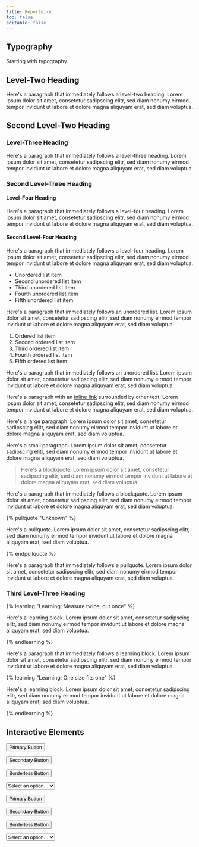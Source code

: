 ```yaml
---
title: Repertoire
toc: false
editable: false
---
```

## Typography

Starting with typography.

## Level-Two Heading

Here's a paragraph that immediately follows a level-two heading. Lorem ipsum dolor sit amet, consetetur sadipscing
elitr, sed diam nonumy eirmod tempor invidunt ut labore et dolore magna aliquyam erat, sed diam voluptua.

## Second Level-Two Heading

### Level-Three Heading

Here's a paragraph that immediately follows a level-three heading. Lorem ipsum dolor sit amet, consetetur sadipscing
elitr, sed diam nonumy eirmod tempor invidunt ut labore et dolore magna aliquyam erat, sed diam voluptua.

### Second Level-Three Heading

#### Level-Four Heading

Here's a paragraph that immediately follows a level-four heading. Lorem ipsum dolor sit amet, consetetur sadipscing
elitr, sed diam nonumy eirmod tempor invidunt ut labore et dolore magna aliquyam erat, sed diam voluptua.

#### Second Level-Four Heading

Here's a paragraph that immediately follows a level-four heading. Lorem ipsum dolor sit amet, consetetur sadipscing
elitr, sed diam nonumy eirmod tempor invidunt ut labore et dolore magna aliquyam erat, sed diam voluptua.

* Unordered list item
* Second unordered list item
* Third unordered list item
* Fourth unordered list item
* Fifth unordered list item

Here's a paragraph that immediately follows an unordered list. Lorem ipsum dolor sit amet, consetetur sadipscing
elitr, sed diam nonumy eirmod tempor invidunt ut labore et dolore magna aliquyam erat, sed diam voluptua.

1. Ordered list item
2. Second ordered list item
3. Third ordered list item
4. Fourth ordered list item
5. Fifth ordered list item

Here's a paragraph that immediately follows an unordered list. Lorem ipsum dolor sit amet, consetetur sadipscing
elitr, sed diam nonumy eirmod tempor invidunt ut labore et dolore magna aliquyam erat, sed diam voluptua.

Here's a paragraph with an [inline link](/typography/) surrounded by other text. Lorem ipsum dolor sit amet, consetetur sadipscing
elitr, sed diam nonumy eirmod tempor invidunt ut labore et dolore magna aliquyam erat, sed diam voluptua.

<p class="text-scale-1">Here's a large paragraph. Lorem ipsum dolor sit amet, consetetur sadipscing elitr, sed diam nonumy
eirmod tempor invidunt ut labore et dolore magna aliquyam erat, sed diam voluptua.</p>

<p class="text-scale--1">Here's a small paragraph. Lorem ipsum dolor sit amet, consetetur sadipscing elitr, sed diam nonumy
eirmod tempor invidunt ut labore et dolore magna aliquyam erat, sed diam voluptua.</p>

> Here's a blockquote. Lorem ipsum dolor sit amet, consetetur sadipscing elitr, sed diam nonumy eirmod tempor invidunt
> ut labore et dolore magna aliquyam erat, sed diam voluptua.

Here's a paragraph that immediately follows a blockquote. Lorem ipsum dolor sit amet, consetetur sadipscing elitr, sed
diam nonumy eirmod tempor invidunt ut labore et dolore magna aliquyam erat, sed diam voluptua.

{% pullquote "Unknown" %}

Here's a pullquote. Lorem ipsum dolor sit amet, consetetur sadipscing elitr, sed diam nonumy eirmod tempor invidunt ut
labore et dolore magna aliquyam erat, sed diam voluptua.

{% endpullquote %}

Here's a paragraph that immediately follows a pullquote. Lorem ipsum dolor sit amet, consetetur sadipscing elitr, sed
diam nonumy eirmod tempor invidunt ut labore et dolore magna aliquyam erat, sed diam voluptua.

### Third Level-Three Heading

{% learning "Learning: Measure twice, cut once" %}

Here's a learning block. Lorem ipsum dolor sit amet, consetetur sadipscing elitr, sed diam nonumy eirmod tempor invidunt ut
labore et dolore magna aliquyam erat, sed diam voluptua.

{% endlearning %}

Here's a paragraph that immediately follows a learning block. Lorem ipsum dolor sit amet, consetetur sadipscing elitr, sed
diam nonumy eirmod tempor invidunt ut labore et dolore magna aliquyam erat, sed diam voluptua.

{% learning "Learning: One size fits one" %}

Here's a learning block. Lorem ipsum dolor sit amet, consetetur sadipscing elitr, sed diam nonumy eirmod tempor invidunt ut
labore et dolore magna aliquyam erat, sed diam voluptua.

{% endlearning %}

## Interactive Elements

<div class="wrapper">
    <p><button class="button" type="button">Primary Button</button></p>
    <p><button class="button button--secondary" type="button">Secondary Button</button></p>
    <p><button class="button--borderless" type="button">Borderless Button</button></p>
    <p>
        <select>
            <option value="">Select an option…</option>
            <option value="1">Option 1</option>
            <option value="2">Option 2</option>
        </select>
    </p>
</div>

<div class="[ bg-blue-600 bg--full ]" data-background="dark">
    <div class="wrapper">
        <p><button class="button" type="button">Primary Button</button></p>
        <p><button class="button button--secondary" type="button">Secondary Button</button><p>
        <p><button class="button--borderless" type="button">Borderless Button</button></p>
        <p>
            <select>
                <option value="">Select an option…</option>
                <option value="1">Option 1</option>
                <option value="2">Option 2</option>
            </select>
        </p>
    </div>
</div>
